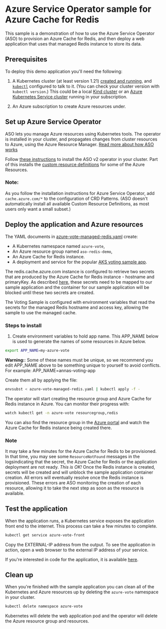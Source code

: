 # Azure Service Operator sample for Azure Cache for Redis

This sample is a demonstration of how to use the Azure Service Operator (ASO) to provision an Azure Cache for Redis,
and then deploy a web application that uses that managed Redis instance to store its data.

## Prerequisites

To deploy this demo application you'll need the following:

1. A Kubernetes cluster (at least version 1.21) [created and
   running](https://kubernetes.io/docs/tutorials/kubernetes-basics/create-cluster/),
   and [`kubectl`](https://kubernetes.io/docs/tasks/tools/#kubectl) configured to talk to it. (You can check your cluster
   version with `kubectl version`.) This could be a local [Kind cluster](https://kind.sigs.k8s.io/docs/user/quick-start/)
   or an [Azure Kubernetes Service
   cluster](https://docs.microsoft.com/en-us/azure/aks/tutorial-kubernetes-deploy-cluster)
   running in your subscription.

2. An Azure subscription to create Azure resources under.

## Set up Azure Service Operator

ASO lets you manage Azure resources using Kubernetes tools.
The operator is installed in your cluster, and propagates changes from cluster resources to Azure, using the Azure Resource Manager.
[Read more about how ASO works](https://github.com/azure/azure-service-operator#what-is-it)

Follow [these
instructions](https://github.com/Azure/azure-service-operator/tree/master/v2#installation) to install the ASO v2 operator in your cluster.
Part of this installs
the [custom resource definitions](https://kubernetes.io/docs/concepts/extend-kubernetes/api-extension/custom-resources/) for some of the Azure Resources.

### Note: 
As you follow the installation instructions for Azure Service Operator, add `cache.azure.com/*` to the configuration of CRD Patterns. (ASO doesn't automatically install all available Custom Resource Definitions, as most users only want a small subset.)


## Deploy the application and Azure resources

The YAML documents in [azure-vote-managed-redis.yaml](azure-vote-managed-redis.yaml) create:

* A Kubernetes namespace named `azure-vote`,
* An Azure resource group named `aso-redis-demo`,
* An Azure Cache for Redis instance. 
* A deployment and service for the popular [AKS voting sample app](https://github.com/Azure-Samples/azure-voting-app-redis). 

The redis.cache.azure.com instance is configured to retrieve two secrets that are produced by the Azure Cache for Redis instance - hostname and primaryKey. As described [here](https://azure.github.io/azure-service-operator/guide/secrets/#how-to-retrieve-secrets-created-by-azure), these secrets need to be mapped to our sample application and the container for our sample application will be blocked until these two secrets are created.

The Voting Sample is configured with environment variables that read the secrets for the managed Redis hostname and access key, allowing the sample to use the managed cache.

### Steps to install
1. Create environment variables to hold app name. This APP_NAME below is used to generate the names of some resources in Azure below.
```sh
export APP_NAME=my-azure-vote
```
**Warning:**: Some of these names must be unique, so we recommend you edit APP_NAME above to be something unique to yourself to avoid conflicts. For example: APP_NAME=annas-voting-app


Create them all by applying the file:
```sh
envsubst < azure-vote-managed-redis.yaml | kubectl apply -f -
```

The operator will start creating the resource group and Azure Cache for Redis instance in Azure.
You can monitor their progress with:
```sh
watch kubectl get -n azure-vote resourcegroup,redis
```
You can also find the resource group in the [Azure portal](https://portal.azure.com) and watch the Azure Cache for Redis instance being created there.

### Note
It may take a few minutes for the Azure Cache for Redis to be provisioned. In that time, you may see some `ResourceNotFound` messages in the logsindicating that the secret, the Azure Cache for Redis or the application deployment are not ready.
*This is OK!*
Once the Redis instance is created, secrets will be created and will unblock the sample application container creation. All errors will eventually resolve once the Redis instance is provisioned. These errors are ASO monitoring the creation of each resource, allowing it to take the next step as soon as the resource is available.

## Test the application
When the application runs, a Kubernetes service exposes the application front end to the internet. This process can take a few minutes to complete.

```sh
kubectl get service azure-vote-front 
```

Copy the EXTERNAL-IP address from the output. To see the application in action, open a web browser to the external IP address of your service.

If you're interested in code for the application, it is available [here](https://github.com/Azure-Samples/azure-voting-app-redis).

## Clean up

When you're finished with the sample application you can clean all of the Kubernetes and Azure resources up by deleting the `azure-vote` namespace in your cluster.
```sh
kubectl delete namespace azure-vote
```

Kubernetes will delete the web application pod and the operator will delete the Azure resource group and resources.
